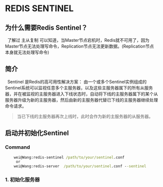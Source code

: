 # REDIS SENTINEL
## 为什么需要Redis Sentinel？
&nbsp;&nbsp;了解过 主从复制 可以知道，当Master节点宕机时，Redis就不可用了，因为Master节点无法处理写命令，Replication节点无法更新数据。(Replication节点本身就无法处理写命令)

## 简介
&nbsp;&nbsp;Sentinel 是Redis的高可用性解决方案： 由一个或多个Sentinel实例组成的Sentinel系统可以监视任意多个主服务器，以及这些主服务器属下的所有从服务器，并在被监视的主服务器进入下线状态时，自动将下线的主服务器属下的某个从服务器升级为新的主服务器，然后由新的主服务器代替已下线的主服务器继续处理命令请求。
> 当已下线的主服务器再次上线时，此时会作为新的主服务器的从服务器。

## 启动并初始化Sentinel
### Command
```cmd
    wei@Wang:redis-sentinel /path/to/your/sentinel.conf
     or
    wei@Wang:redis-server  /path/to/your/sentinel.conf --sentinel
```

### 1. 初始化服务器